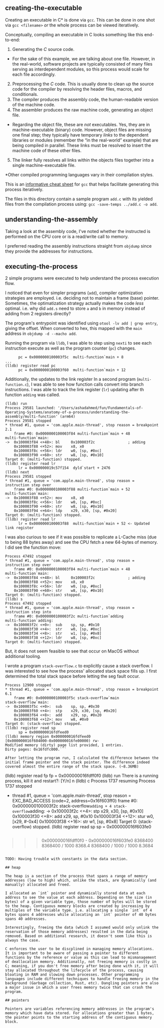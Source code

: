 

## creating-the-executable

Creating an executable in C* is done via `gcc`. This can be done in one shot via `gcc <filename>` *or* the whole process can be viewed iteratively.

Conceptually, compiling an executable in C looks something like this end-to-end:

1. Generating the *C* source code.
- For the sake of this example, we are talking about one file. However, in the real-world, software projects are typically consisted of many files serving as interdependent modules, so this process would scale for each file accordingly.
2. Preprocessing the *C* code. This is usually done to clean up the source code for the compiler by resolving the header files, macros, and conditionals.
3. The compiler produces the assembly code, the human-readable version of the machine code.
4. The assembler produces the raw machine code, generating an object file.
- Regarding the object file, these are *not* executables. Yes, they are in machine-executable (binary) code. However, object files are missing one final step; they typically have temporary *links*  to the dependent libraries or modules (remember the “in the real-world” example) that are being compiled in parallel. These links must be resolved to insert the machine code of these other files.
5. The linker fully resolves all links within the objects files together into a single machine-executable file.

*Other compiled programming languages vary in their compilation styles.

This is an [informative cheat sheet](https://github.com/funnydman/nasm-assembly-examples/blob/master/gcc-cheat-sheet.md) for `gcc` that helps facilitate generating this process iteratively.

The files in this directory contain a sample program `add.c` with its yielded files from the compilation process using: `gcc -save-temps ../add.c -o add`.

## understanding-the-assembly

Taking a look at the assembly code, I've noted whether the instructed is performed on the CPU core or is a read/write call to memory.

I preferred reading the assembly instructions straight from `objdump` since they provide the addresses for instructions.

## executing-the-process

2 simple programs were executed to help understand the process execution flow.

I noticed that even for simpler programs (`add`), compiler optimization strategies are employed. i.e. deciding not to maintain a frame (base) pointer.
Sometimes, the optimatization strategy actually makes the code *less* optimal. i.e. why did `add.s` need to store `a` and `b` in memory instead of adding from 2 registers directly?

The program's entrypoint was identified using `otool -lv add | grep entry`, giving the offset. When converted to hex, this mapped with the `main` address in `objdump -d --macho add`.

Running the program via `lldb`, I was able to step using `nexti` to see each instruction execute as well as the program counter (`pc`) changes.

```(lldb) register read pc
      pc = 0x0000000100003f5c  multi-function`main + 8
...
(lldb) register read pc
      pc = 0x0000000100003f60  multi-function`main + 12
```

Additionally, the updates to the link register
In a second program (`multi-function.c`), I was able to see how function calls convert into branch instructions. I was able to track the link register (`lr`) updating after th function `adding` was called.
```
(lldb) run
Process 29581 launched: '/Users/ashadahmed/fun/Fundamentals-of-Operating-Systems/anatomy-of-a-process/understanding-the-assembly/multi-function' (arm64)
Process 29581 stopped
* thread #1, queue = 'com.apple.main-thread', stop reason = breakpoint 2.1
    frame #0: 0x0000000100003f84 multi-function`main + 48
multi-function`main:
->  0x100003f84 <+48>: bl     0x100003f2c               ; adding
    0x100003f88 <+52>: mov    x8, x0
    0x100003f8c <+56>: ldr    w0, [sp, #0xc]
    0x100003f90 <+60>: str    w8, [sp, #0x10]
Target 0: (multi-function) stopped.
(lldb) register read lr
      lr = 0x000000019c57f154  dyld`start + 2476
(lldb) next
Process 29581 stopped
* thread #1, queue = 'com.apple.main-thread', stop reason = instruction step over
    frame #0: 0x0000000100003f88 multi-function`main + 52
multi-function`main:
->  0x100003f88 <+52>: mov    x8, x0
    0x100003f8c <+56>: ldr    w0, [sp, #0xc]
    0x100003f90 <+60>: str    w8, [sp, #0x10]
    0x100003f94 <+64>: ldp    x29, x30, [sp, #0x20]
Target 0: (multi-function) stopped.
(lldb) register read lr
      lr = 0x0000000100003f88  multi-function`main + 52 <- Updated link register
```

I was also curious to see if it was possible to replicate a L-Cache miss (due to being 88 bytes away) and see the CPU fetch a new 64-bytes of memory. I did see the function move:
```(lldb) n
Process 47492 stopped
* thread #1, queue = 'com.apple.main-thread', stop reason = instruction step over
    frame #0: 0x0000000100003f84 multi-function`main + 48
multi-function`main:
->  0x100003f84 <+48>: bl     0x100003f2c               ; adding
    0x100003f88 <+52>: mov    x8, x0
    0x100003f8c <+56>: ldr    w0, [sp, #0xc]
    0x100003f90 <+60>: str    w8, [sp, #0x10]
Target 0: (multi-function) stopped.
(lldb) s
Process 47492 stopped
* thread #1, queue = 'com.apple.main-thread', stop reason = instruction step into
    frame #0: 0x0000000100003f2c multi-function`adding
multi-function`adding:
->  0x100003f2c <+0>:  sub    sp, sp, #0x10
    0x100003f30 <+4>:  str    w0, [sp, #0xc]
    0x100003f34 <+8>:  str    w1, [sp, #0x8]
    0x100003f38 <+12>: ldr    w8, [sp, #0xc]
Target 0: (multi-function) stopped.
```

But, it does not seem feasible to see that occur on MacOS without additional tooling.


I wrote a program `stack-overflow.c` to explicitly cause a stack overflow. I was interested to see how the process' allocated stack space fills up.
I first determined the total stack space before letting the seg fault occur.

```Process 12900 launched: '/Users/ashadahmed/fun/Fundamentals-of-Operating-Systems/anatomy-of-a-process/understanding-the-assembly/stack-overflow' (arm64)
Process 12900 stopped
* thread #1, queue = 'com.apple.main-thread', stop reason = breakpoint 6.1
    frame #0: 0x0000000100003f5c stack-overflow`main
stack-overflow`main:
->  0x100003f5c <+0>:  sub    sp, sp, #0x30
    0x100003f60 <+4>:  stp    x29, x30, [sp, #0x20]
    0x100003f64 <+8>:  add    x29, sp, #0x20
    0x100003f68 <+12>: mov    w8, #0x0
Target 0: (stack-overflow) stopped.
(lldb) register read sp
      sp = 0x000000016fdfeed0
(lldb) memory region 0x000000016fdfeed0
[0x000000016f604000-0x000000016fe00000) rw-
Modified memory (dirty) page list provided, 1 entries.
Dirty pages: 0x16fdfc000.```

After letting the program run, I calculated the difference between the initial frame pointer and the stack pointer. The difference indeed covered almost the entire range of the stack space. (~8.36MB)
```
(lldb) register read fp
      fp = 0x000000016fdff0f0
(lldb) run
There is a running process, kill it and restart?: [Y/n] n
(lldb) c
Process 1737 resuming
Process 1737 stopped
* thread #1, queue = 'com.apple.main-thread', stop reason = EXC_BAD_ACCESS (code=2, address=0x16f603ff0)
    frame #0: 0x0000000100003f2c stack-overflow`adding + 4
stack-overflow`adding:
->  0x100003f2c <+4>:  stp    x29, x30, [sp, #0x10]
    0x100003f30 <+8>:  add    x29, sp, #0x10
    0x100003f34 <+12>: stur   w0, [x29, #-0x4]
    0x100003f38 <+16>: str    w1, [sp, #0x8]
Target 0: (stack-overflow) stopped.
(lldb) register read sp
      sp = 0x000000016f603fe0
```
```
>>> 0x000000016fdff0f0 - 0x000000016f603fe0
8368400
>>> 8368400 / 1000
8368.4
>>> 8368400 / 1000 / 1000
8.3684
```

TODO: Having trouble with constants in the data section.

## heap

The heap is a section of the process that spans a range of memory addresses (low to high) which, unlike the stack, are dynamically (and manually) allocated and freed.

I allocated an `int` pointer and dynamically stored data at each address to see the value at each address. Depending on the size (in bytes) of a given variable type, those number of bytes will be stored to the heap. Contiguous memory blocks are created by increasing by multiples of the variable type. i.e. allocating a single `int` of 4 bytes spans 4 addresses while allocating an `int` pointer of 40 bytes spans 40 addresses.

Interestingly, freeing the data (which I assumed would only unlink the reservation of those memory addresses) resulted in the data being removed. Based on additional research, it doesn't seem like this is always the case.

C enforces the user to be discplined in managing memory allocations. It is important to be aware of passing a pointer to different functions by the reference or value as this can lead to mismanagement of deallocation memory. Additionally, not freeing memory is costly in C; meaning, if you don't free memory after being done with it, it will stay allocated throughout the lifecycle of the process, causing bloating in RAM and slowing down processes. Other programming languages include different techniques to handle freeing memory in the background (Garbage collection, Rust, etc). Dangling pointers are also a major issue in which a user frees memory twice that can crash the program.

## pointers

Pointers are variables referencing memory addresses in the program's memory which have data stored. For allocations greater than 1 bytes, the pointer points to the starting address of the contiguous memory block.
